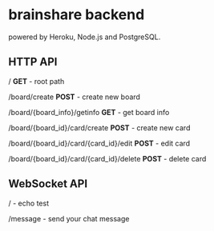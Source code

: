 # brainshare backend

powered by Heroku, Node.js and PostgreSQL.

## HTTP API
/ **GET** - root path

/board/create **POST** - create new board

/board/{board_info}/getinfo **GET** - get board info

/board/{board_id}/card/create **POST** - create new card

/board/{board_id}/card/{card_id}/edit **POST** - edit card

/board/{board_id}/card/{card_id}/delete **POST** - delete card

## WebSocket API
/ - echo test

/message - send your chat message



